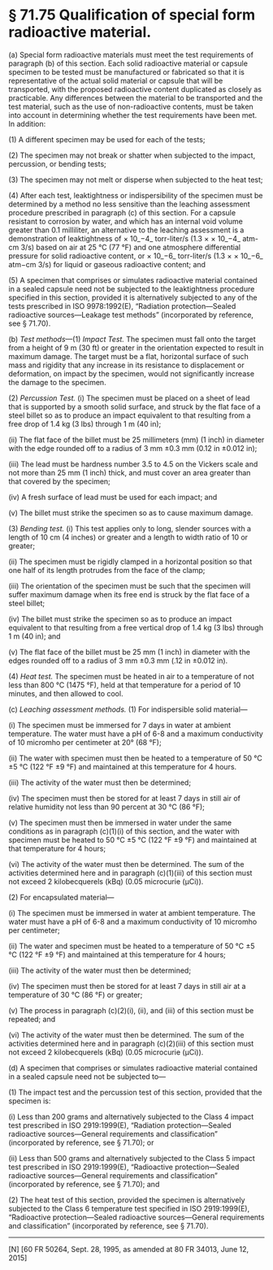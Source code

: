 # § 71.75   Qualification of special form radioactive material.

(a) Special form radioactive materials must meet the test requirements of paragraph (b) of this section. Each solid radioactive material or capsule specimen to be tested must be manufactured or fabricated so that it is representative of the actual solid material or capsule that will be transported, with the proposed radioactive content duplicated as closely as practicable. Any differences between the material to be transported and the test material, such as the use of non-radioactive contents, must be taken into account in determining whether the test requirements have been met. In addition: 


(1) A different specimen may be used for each of the tests; 


(2) The specimen may not break or shatter when subjected to the impact, percussion, or bending tests; 


(3) The specimen may not melt or disperse when subjected to the heat test; 


(4) After each test, leaktightness or indispersibility of the specimen must be determined by a method no less sensitive than the leaching assessment procedure prescribed in paragraph (c) of this section. For a capsule resistant to corrosion by water, and which has an internal void volume greater than 0.1 milliliter, an alternative to the leaching assessment is a demonstration of leaktightness of × 10_−4_ torr-liter/s (1.3 × × 10_−4_ atm-cm
3/s) based on air at 25 °C (77 °F) and one atmosphere differential pressure for solid radioactive content, or × 10_−6_ torr-liter/s (1.3 × × 10_−6_ atm−cm
3/s) for liquid or gaseous radioactive content; and 


(5) A specimen that comprises or simulates radioactive material contained in a sealed capsule need not be subjected to the leaktightness procedure specified in this section, provided it is alternatively subjected to any of the tests prescribed in ISO 9978:1992(E), “Radiation protection—Sealed radioactive sources—Leakage test methods” (incorporated by reference, see § 71.70).


(b) *Test methods*—(1) *Impact Test.* The specimen must fall onto the target from a height of 9 m (30 ft) or greater in the orientation expected to result in maximum damage. The target must be a flat, horizontal surface of such mass and rigidity that any increase in its resistance to displacement or deformation, on impact by the specimen, would not significantly increase the damage to the specimen.


(2) *Percussion Test.* (i) The specimen must be placed on a sheet of lead that is supported by a smooth solid surface, and struck by the flat face of a steel billet so as to produce an impact equivalent to that resulting from a free drop of 1.4 kg (3 lbs) through 1 m (40 in);


(ii) The flat face of the billet must be 25 millimeters (mm) (1 inch) in diameter with the edge rounded off to a radius of 3 mm ±0.3 mm (0.12 in ±0.012 in);


(iii) The lead must be hardness number 3.5 to 4.5 on the Vickers scale and not more than 25 mm (1 inch) thick, and must cover an area greater than that covered by the specimen;


(iv) A fresh surface of lead must be used for each impact; and 


(v) The billet must strike the specimen so as to cause maximum damage. 


(3) *Bending test.* (i) This test applies only to long, slender sources with a length of 10 cm (4 inches) or greater and a length to width ratio of 10 or greater; 


(ii) The specimen must be rigidly clamped in a horizontal position so that one half of its length protrudes from the face of the clamp; 


(iii) The orientation of the specimen must be such that the specimen will suffer maximum damage when its free end is struck by the flat face of a steel billet; 


(iv) The billet must strike the specimen so as to produce an impact equivalent to that resulting from a free vertical drop of 1.4 kg (3 lbs) through 1 m (40 in); and 


(v) The flat face of the billet must be 25 mm (1 inch) in diameter with the edges rounded off to a radius of 3 mm ±0.3 mm (.12 in ±0.012 in). 


(4) *Heat test.* The specimen must be heated in air to a temperature of not less than 800 °C (1475 °F), held at that temperature for a period of 10 minutes, and then allowed to cool. 


(c) *Leaching assessment methods.* (1) For indispersible solid material— 


(i) The specimen must be immersed for 7 days in water at ambient temperature. The water must have a pH of 6-8 and a maximum conductivity of 10 micromho per centimeter at 20° (68 °F); 


(ii) The water with specimen must then be heated to a temperature of 50 °C ±5 °C (122 °F ±9 °F) and maintained at this temperature for 4 hours. 


(iii) The activity of the water must then be determined; 


(iv) The specimen must then be stored for at least 7 days in still air of relative humidity not less than 90 percent at 30 °C (86 °F); 


(v) The specimen must then be immersed in water under the same conditions as in paragraph (c)(1)(i) of this section, and the water with specimen must be heated to 50 °C ±5 °C (122 °F ±9 °F) and maintained at that temperature for 4 hours; 


(vi) The activity of the water must then be determined. The sum of the activities determined here and in paragraph (c)(1)(iii) of this section must not exceed 2 kilobecquerels (kBq) (0.05 microcurie (µCi)). 


(2) For encapsulated material—


(i) The specimen must be immersed in water at ambient temperature. The water must have a pH of 6-8 and a maximum conductivity of 10 micromho per centimeter;


(ii) The water and specimen must be heated to a temperature of 50 °C ±5 °C (122 °F ±9 °F) and maintained at this temperature for 4 hours; 


(iii) The activity of the water must then be determined; 


(iv) The specimen must then be stored for at least 7 days in still air at a temperature of 30 °C (86 °F) or greater; 


(v) The process in paragraph (c)(2)(i), (ii), and (iii) of this section must be repeated; and 


(vi) The activity of the water must then be determined. The sum of the activities determined here and in paragraph (c)(2)(iii) of this section must not exceed 2 kilobecquerels (kBq) (0.05 microcurie (µCi)). 


(d) A specimen that comprises or simulates radioactive material contained in a sealed capsule need not be subjected to—


(1) The impact test and the percussion test of this section, provided that the specimen is:


(i) Less than 200 grams and alternatively subjected to the Class 4 impact test prescribed in ISO 2919:1999(E), “Radiation protection—Sealed radioactive sources—General requirements and classification” (incorporated by reference, see § 71.70); or


(ii) Less than 500 grams and alternatively subjected to the Class 5 impact test prescribed in ISO 2919:1999(E), “Radioactive protection—Sealed radioactive sources—General requirements and classification” (incorporated by reference, see § 71.70); and


(2) The heat test of this section, provided the specimen is alternatively subjected to the Class 6 temperature test specified in ISO 2919:1999(E), “Radioactive protection—Sealed radioactive sources—General requirements and classification” (incorporated by reference, see § 71.70).



---

[N] [60 FR 50264, Sept. 28, 1995, as amended at 80 FR 34013, June 12, 2015]




